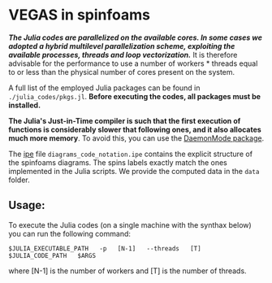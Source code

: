 # VEGAS in spinfoams

**_The Julia codes are parallelized on the available cores. In some cases we adopted a hybrid multilevel parallelization scheme, exploiting the available processes, threads and loop vectorization._** It is therefore advisable for the performance to use a number of workers \* threads equal to or less than the physical number of cores present on the system.

A full list of the employed Julia packages can be found in `./julia_codes/pkgs.jl`. **Before executing the codes, all packages must be installed.**

**The Julia's Just-in-Time compiler is such that the first execution of functions is considerably slower that following ones, and it also allocates much more memory**. To avoid this, you can use the [DaemonMode package](https://github.com/dmolina/DaemonMode.jl).

The [ipe](https://ipe.otfried.org/) file `diagrams_code_notation.ipe` contains the explicit structure of the spinfoams diagrams. The spins labels exactly match the ones implemented in the Julia scripts. We provide the computed data in the `data` folder.

## Usage:

To execute the Julia codes (on a single machine with the synthax below) you can run the following command:

```
$JULIA_EXECUTABLE_PATH   -p   [N-1]   --threads   [T]   $JULIA_CODE_PATH   $ARGS
```

where [N-1] is the number of workers and [T] is the number of threads.

